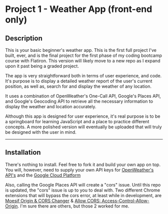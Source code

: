 # Project 1 - Weather App (front-end only)

## Description

This is your basic beginner's weather app. This is the first full project I've built, ever, and is the final project for the first phase of my coding bootcamp course with Flatiron. This version will likely move to a new repo as I expand upon it past being a graded project.

The app is very straightforward both in terms of user experience, and code. It's purpose is to display a detailed weather report of the user's current position, as well as, search for and display the weather of any location.

It uses a combination of OpenWeather's One-Call API, Google's Places API, and Google's Geocoding API to retrieve all the necessary information to display the weather and location accurately.

Although this app is designed for user experience, it's real purpose is to be a springboard for learning JavaScript and a place to practice different concepts. A more polished version will eventually be uploaded that will truly be designed with the user in mind.

---

## Installation

There's nothing to install. Feel free to fork it and build your own app on top. You will, however, need to supply your own API keys for [OpenWeather's API's](http://www.openweathermap.org/api) and the [Google Cloud Platform](https://console.cloud.google.com/)

Also, calling the Google Places API will create a "cors" issue. Until this repo is updated, the "cors" issue is up to you to deal with. Two different Chrome extensions that will bypass the cors error, at least while in development, are [Moesif Origin & CORS Changer](https://chrome.google.com/webstore/detail/moesif-origin-cors-change/digfbfaphojjndkpccljibejjbppifbc) & [Allow CORS: Access-Control-Allow-Origin](https://chrome.google.com/webstore/detail/allow-cors-access-control/lhobafahddgcelffkeicbaginigeejlf). I'm sure there are others, but those 2 worked for me.
